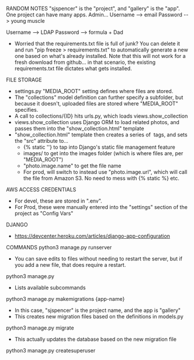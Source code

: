 
RANDOM NOTES
"sjspencer" is the "project", and "gallery" is the "app". One project can have many apps.
Admin...
  Username --> email
  Password --> young muscle

  Username --> LDAP
  Password --> formula + Dad
- Worried that the requirements.txt file is full of junk? You can delete it and run "pip freeze > requirements.txt" to automatically generate a new one based on what's already installed. Note that this will not work for a fresh download from github... in that scenario, the existing requirements.txt file dictates what gets installed.

FILE STORAGE
- settings.py "MEDIA_ROOT" setting defines where files are stored.
- The "collections" model definition can further specify a subfolder, but because it doesn't, uploaded files are stored where "MEDIA_ROOT" specifies.
- A call to collections/{ID} hits urls.py, which loads views.show_collection
- views.show_collection uses Django ORM to load related photos, and passes them into the "show_collection.html" template
- "show_collection.html" template then creates a series of <img> tags, and sets the "src" attribute to...
    - {% static ''} to tap into Django's static file management feature
    - images/ to get into the images folder (which is where files are, per "MEDIA_ROOT")
    - "photo.image.name" to get the file name
    - For prod, will switch to instead use "photo.image.url", which will call the file from Amazon S3. No need to mess with {% static %} etc.

AWS ACCESS CREDENTIALS
- For devel, these are stored in ".env".
- For Prod, these were manually entered into the "settings" section of the project as "Config Vars"

DJANGO
- https://devcenter.heroku.com/articles/django-app-configuration


COMMANDS
python3 manage.py runserver
 - You can save edits to files without needing to restart the server, but if you add a new file, that does require a restart.

python3 manage.py 
- Lists available subcommands

python3 manage.py makemigrations {app-name}
- In this case, "sjspencer" is the project name, and the app is "gallery"
- This creates new migration files based on the definitions in models.py

python3 manage.py migrate
- This actually updates the database based on the new migration file

python3 manage.py createsuperuser



